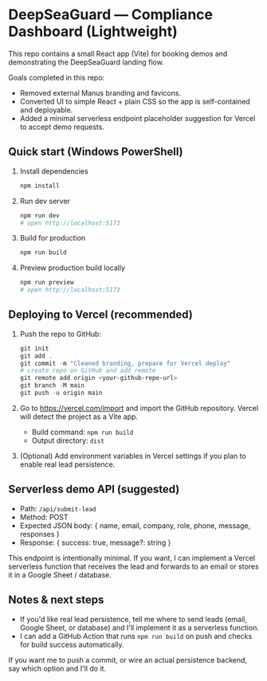 # DeepSeaGuard — Compliance Dashboard (Lightweight)

This repo contains a small React app (Vite) for booking demos and demonstrating the DeepSeaGuard landing flow.

Goals completed in this repo:
- Removed external Manus branding and favicons.
- Converted UI to simple React + plain CSS so the app is self-contained and deployable.
- Added a minimal serverless endpoint placeholder suggestion for Vercel to accept demo requests.

## Quick start (Windows PowerShell)

1. Install dependencies

   ```powershell
   npm install
   ```

2. Run dev server

   ```powershell
   npm run dev
   # open http://localhost:5173
   ```

3. Build for production

   ```powershell
   npm run build
   ```

4. Preview production build locally

   ```powershell
   npm run preview
   # open http://localhost:5173
   ```

## Deploying to Vercel (recommended)

1. Push the repo to GitHub:

   ```powershell
   git init
   git add .
   git commit -m "Cleaned branding, prepare for Vercel deploy"
   # create repo on GitHub and add remote
   git remote add origin <your-github-repo-url>
   git branch -M main
   git push -u origin main
   ```

2. Go to https://vercel.com/import and import the GitHub repository. Vercel will detect the project as a Vite app.
   - Build command: `npm run build`
   - Output directory: `dist`

3. (Optional) Add environment variables in Vercel settings if you plan to enable real lead persistence.

## Serverless demo API (suggested)

- Path: `/api/submit-lead`
- Method: POST
- Expected JSON body: { name, email, company, role, phone, message, responses }
- Response: { success: true, message?: string }

This endpoint is intentionally minimal. If you want, I can implement a Vercel serverless function that receives the lead and forwards to an email or stores it in a Google Sheet / database.

## Notes & next steps

- If you'd like real lead persistence, tell me where to send leads (email, Google Sheet, or database) and I'll implement it as a serverless function.
- I can add a GitHub Action that runs `npm run build` on push and checks for build success automatically.

If you want me to push a commit, or wire an actual persistence backend, say which option and I'll do it.



